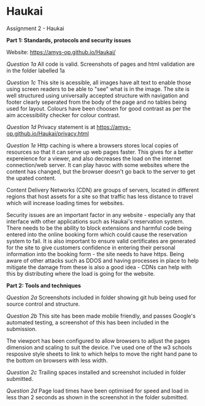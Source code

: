 # Haukai
Assignment 2 - Haukai

**Part 1: Standards, protocols and security issues**

Website: https://amys-op.github.io/Haukai/

*Question 1a*
All code is valid. Screenshots of pages and html validation are in the folder labelled 1a

*Question 1c*
This site is acessible, all images have alt text to enable those using screen readers to be able to "see" what is in the image. The site is well structured using universally accepted structure with navigation and footer clearly seperated from the body of the page and no tables being used for layout. Colours have been choosen for good contrast as per the aim accessibility checker for colour contrast. 

*Question 1d*
Privacy statement is at https://amys-op.github.io/Haukai/privacy.html

*Question 1e*
Http caching is where a browsers stores local copies of resources so that it can serve up web pages faster. This gives for a better expereience for a viewer, and also decreases the load on the internet connection/web server. It can play havoc with some websites where the content has changed, but the browser doesn't go back to the server to get the upated content.

Content Delivery Networks (CDN) are groups of servers, located in different regions that host assets for a site so that traffic has less distance to travel which will increase loading times for websites.

Security issues are an important factor in any website - especially any that interface with other applications such as Haukai's reservation system. There needs to be the ability to block extensions and harmful code being entered into the online booking form which could cause the reservation system to fail. It is also important to ensure valid certificates are generated for the site to give customers confidence in entering their personal information into the booking form - the site needs to have https. Being aware of other attacks such as DDOS and having processes in place to help mitigate the damage from these is also a good idea - CDNs can help with this by distributing where the load is going for the website.

**Part 2: Tools and techniques**

*Question 2a*
Screenshots included in folder showing git hub being used for source control and structure.

*Question 2b*
This site has been made mobile friendly, and passes Google's automated testing, a screenshot of this has been included in the submission. 

The viewport has been configured to allow browsers to adjust the pages dimension and scaling to suit the device. I've used one of the w3 schools resposive style sheets to link to which helps to move the right hand pane to the bottom on browsers with less width. 

*Question 2c*
Trailing spaces installed and screenshot included in folder submitted.

*Question 2d*
Page load times have been optimised for speed and load in less than 2 seconds as shown in the screenshot in the folder submitted.




